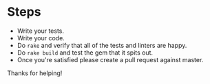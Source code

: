 # Steps
- Write your tests.
- Write your code.
- Do ```rake``` and verify that all of the tests and linters are happy.
- Do ```rake build``` and test the gem that it spits out.
- Once you're satisfied please create a pull request against master.

Thanks for helping!

